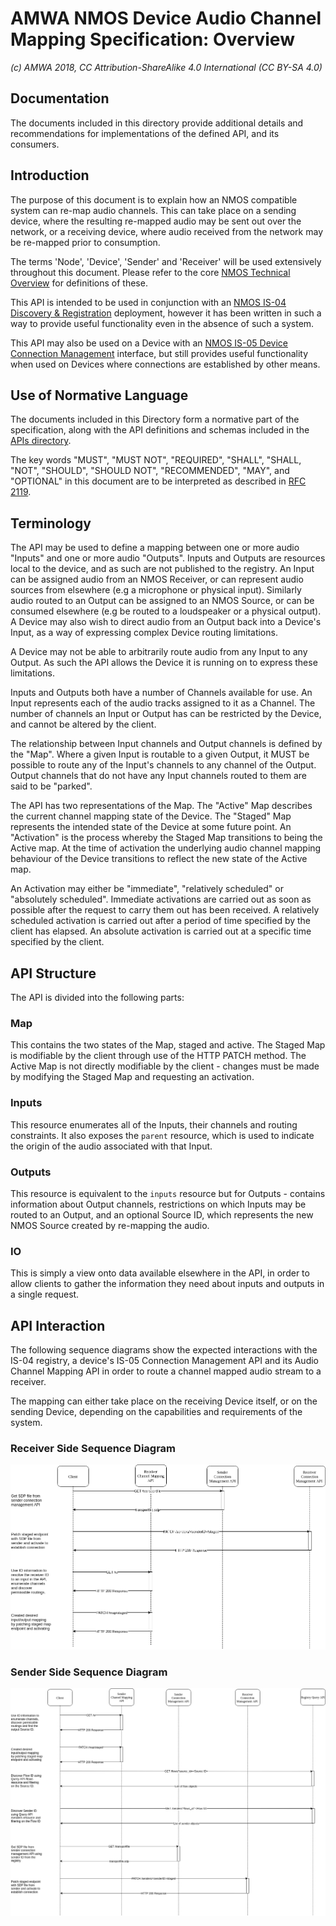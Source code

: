 # AMWA NMOS Device Audio Channel Mapping Specification: Overview

_(c) AMWA 2018, CC Attribution-ShareAlike 4.0 International (CC BY-SA 4.0)_

## Documentation

The documents included in this directory provide additional details and recommendations for implementations of the defined API, and its consumers.

## Introduction

The purpose of this document is to explain how an NMOS compatible system can re-map audio channels. This can take place on a sending device, where the resulting re-mapped audio may be sent out over the network, or a receiving device, where audio received from the network may be re-mapped prior to consumption.

The terms 'Node', 'Device', 'Sender' and 'Receiver' will be used extensively throughout this document. Please refer to the core [NMOS Technical Overview](https://amwa-tv.github.io/nmos/blob/master/NMOS_Technical_Overview.md) for definitions of these.

This API is intended to be used in conjunction with an [NMOS IS-04 Discovery & Registration](https://amwa-tv.github.io/nmos-discovery-registration) deployment, however it has been written in such a way to provide useful functionality even in the absence of such a system.

This API may also be used on a Device with an [NMOS IS-05 Device Connection Management](https://amwa-tv.github.io/nmos-device-connection-management) interface, but still provides useful functionality when used on Devices where connections are established by other means.

## Use of Normative Language
The documents included in this Directory form a normative part of the specification, along with the API definitions and schemas included in the [APIs directory](../html-APIs).

The key words "MUST", "MUST NOT", "REQUIRED", "SHALL", "SHALL, "NOT", "SHOULD", "SHOULD NOT", "RECOMMENDED",  "MAY", and "OPTIONAL" in this document are to be interpreted as described in [RFC 2119](https://tools.ietf.org/html/rfc2119).

## Terminology

The API may be used to define a mapping between one or more audio "Inputs" and one or more audio "Outputs". Inputs and Outputs are resources local to the device, and as such are not published to the registry. An Input can be assigned audio from an NMOS Receiver, or can represent audio sources from elsewhere (e.g a microphone or physical input). Similarly audio routed to an Output can be assigned to an NMOS Source, or can be consumed elsewhere (e.g be routed to a loudspeaker or a physical output). A Device may also wish to direct audio from an Output back into a Device's Input, as a way of expressing complex Device routing limitations.

A Device may not be able to arbitrarily route audio from any Input to any Output. As such the API allows the Device it is running on to express these limitations.

Inputs and Outputs both have a number of Channels available for use. An Input represents each of the audio tracks assigned to it as a Channel. The number of channels an Input or Output has can be restricted by the Device, and cannot be altered by the client.

The relationship between Input channels and Output channels is defined by the "Map". Where a given Input is routable to a given Output, it MUST be possible to route any of the Input's channels to any channel of the Output. Output channels that do not have any Input channels routed to them are said to be "parked".

The API has two representations of the Map. The "Active" Map describes the current channel mapping state of the Device. The "Staged" Map represents the intended state of the Device at some future point. An "Activation" is the process whereby the Staged Map transitions to being the Active map. At the time of activation the underlying audio channel mapping behaviour of the Device transitions to reflect the new state of the Active map.

An Activation may either be "immediate", "relatively scheduled" or "absolutely scheduled". Immediate activations are carried out as soon as possible after the request to carry them out has been received. A relatively scheduled activation is carried out after a period of time specified by the client has elapsed. An absolute activation is carried out at a specific time specified by the client.

## API Structure

The API is divided into the following parts:

### Map

This contains the two states of the Map, staged and active. The Staged Map is modifiable by the client through use of the HTTP PATCH method. The Active Map is not directly modifiable by the client - changes must be made by modifying the Staged Map and requesting an activation.

### Inputs

This resource enumerates all of the Inputs, their channels and routing constraints. It also exposes the `parent` resource, which is used to indicate the origin of the audio associated with that Input.

### Outputs

This resource is equivalent to the `inputs` resource but for Outputs - contains information about Output channels, restrictions on which Inputs may be routed to an Output, and an optional Source ID, which represents the new NMOS Source created by re-mapping the audio.

### IO

This is simply a view onto data available elsewhere in the API, in order to allow clients to gather the information they need about inputs and outputs in a single request.

## API Interaction

The following sequence diagrams show the expected interactions with the IS-04 registry, a device's IS-05 Connection Management API and its Audio Channel Mapping API in order to route a channel mapped audio stream to a receiver.

The mapping can either take place on the receiving Device itself, or on the sending Device, depending on the capabilities and requirements of the system.

### Receiver Side Sequence Diagram

![receiver side channel mapping work-flow sequence diagram](images/receiver-side-sequence-diagram.png "Receiver Side Sequence Diagram")

### Sender Side Sequence Diagram

![sender side channel mapping work-flow sequence diagram](images/sender-side-sequence-diagram.png "Sender Side Sequence Diagram")
